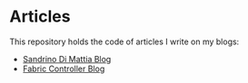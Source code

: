 # Articles

This repository holds the code of articles I write on my blogs:

* [Sandrino Di Mattia Blog](http://sandrinodimattia.net/)
* [Fabric Controller Blog](http://fabriccontroller.net/)
